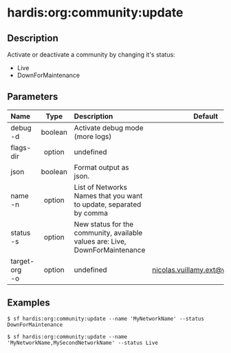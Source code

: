 <!-- This file has been generated with command 'sf hardis:doc:plugin:generate'. Please do not update it manually or it may be overwritten -->
# hardis:org:community:update

## Description

Activate or deactivate a community by changing it's status:

- Live
- DownForMaintenance

## Parameters

|Name|Type|Description|Default|Required|Options|
|:---|:--:|:----------|:-----:|:------:|:-----:|
|debug<br/>-d|boolean|Activate debug mode (more logs)||||
|flags-dir|option|undefined||||
|json|boolean|Format output as json.||||
|name<br/>-n|option|List of Networks Names that you want to update, separated by comma||||
|status<br/>-s|option|New status for the community, available values are: Live, DownForMaintenance||||
|target-org<br/>-o|option|undefined|nicolas.vuillamy.ext@vusion.com|||

## Examples

```shell
$ sf hardis:org:community:update --name 'MyNetworkName' --status DownForMaintenance
```

```shell
$ sf hardis:org:community:update --name 'MyNetworkName,MySecondNetworkName' --status Live
```



